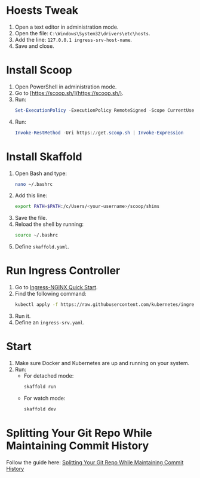 # Hoests Tweak

1. Open a text editor in administration mode.
2. Open the file: `C:\Windows\System32\drivers\etc\hosts`.
3. Add the line: `127.0.0.1 ingress-srv-host-name`.
4. Save and close.

# Install Scoop

1. Open PowerShell in administration mode.
2. Go to [https://scoop.sh/](https://scoop.sh/).
3. Run:
   ```powershell
   Set-ExecutionPolicy -ExecutionPolicy RemoteSigned -Scope CurrentUser
   ```
4. Run:
   ```powershell
   Invoke-RestMethod -Uri https://get.scoop.sh | Invoke-Expression
   ```

# Install Skaffold

1. Open Bash and type:
   ```bash
   nano ~/.bashrc
   ```
2. Add this line:
   ```bash
   export PATH=$PATH:/c/Users/<your-username>/scoop/shims
   ```
3. Save the file.
4. Reload the shell by running:
   ```bash
   source ~/.bashrc
   ```
5. Define `skaffold.yaml`.

# Run Ingress Controller

1. Go to [Ingress-NGINX Quick Start](https://kubernetes.github.io/ingress-nginx/deploy/#quick-start).
2. Find the following command:
   ```bash
   kubectl apply -f https://raw.githubusercontent.com/kubernetes/ingress-nginx/controller-v1.12.0-beta.0/deploy/static/provider/cloud/deploy.yaml
   ```
3. Run it.
4. Define an `ingress-srv.yaml`.

# Start

1. Make sure Docker and Kubernetes are up and running on your system.
2. Run:
   - For detached mode:
     ```bash
     skaffold run
     ```
   - For watch mode:
     ```bash
     skaffold dev
     ```

# Splitting Your Git Repo While Maintaining Commit History

Follow the guide here: [Splitting Your Git Repo While Maintaining Commit History](https://amandawalkerbrubaker.medium.com/splitting-your-git-repo-while-maintaining-commit-history-35b9f4597514)
